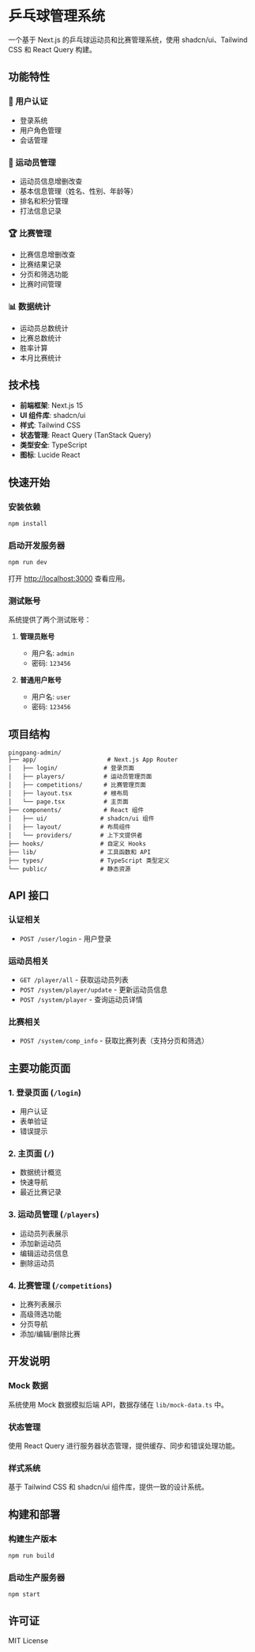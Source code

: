 # 乒乓球管理系统

一个基于 Next.js 的乒乓球运动员和比赛管理系统，使用 shadcn/ui、Tailwind CSS 和 React Query 构建。

## 功能特性

### 🔐 用户认证
- 登录系统
- 用户角色管理
- 会话管理

### 👥 运动员管理
- 运动员信息增删改查
- 基本信息管理（姓名、性别、年龄等）
- 排名和积分管理
- 打法信息记录

### 🏆 比赛管理
- 比赛信息增删改查
- 比赛结果记录
- 分页和筛选功能
- 比赛时间管理

### 📊 数据统计
- 运动员总数统计
- 比赛总数统计
- 胜率计算
- 本月比赛统计

## 技术栈

- **前端框架**: Next.js 15
- **UI 组件库**: shadcn/ui
- **样式**: Tailwind CSS
- **状态管理**: React Query (TanStack Query)
- **类型安全**: TypeScript
- **图标**: Lucide React

## 快速开始

### 安装依赖

```bash
npm install
```

### 启动开发服务器

```bash
npm run dev
```

打开 [http://localhost:3000](http://localhost:3000) 查看应用。

### 测试账号

系统提供了两个测试账号：

1. **管理员账号**
   - 用户名: `admin`
   - 密码: `123456`

2. **普通用户账号**
   - 用户名: `user`
   - 密码: `123456`

## 项目结构

```
pingpang-admin/
├── app/                    # Next.js App Router
│   ├── login/             # 登录页面
│   ├── players/           # 运动员管理页面
│   ├── competitions/      # 比赛管理页面
│   ├── layout.tsx         # 根布局
│   └── page.tsx           # 主页面
├── components/            # React 组件
│   ├── ui/               # shadcn/ui 组件
│   ├── layout/           # 布局组件
│   └── providers/        # 上下文提供者
├── hooks/                # 自定义 Hooks
├── lib/                  # 工具函数和 API
├── types/                # TypeScript 类型定义
└── public/               # 静态资源
```

## API 接口

### 认证相关
- `POST /user/login` - 用户登录

### 运动员相关
- `GET /player/all` - 获取运动员列表
- `POST /system/player/update` - 更新运动员信息
- `POST /system/player` - 查询运动员详情

### 比赛相关
- `POST /system/comp_info` - 获取比赛列表（支持分页和筛选）

## 主要功能页面

### 1. 登录页面 (`/login`)
- 用户认证
- 表单验证
- 错误提示

### 2. 主页面 (`/`)
- 数据统计概览
- 快速导航
- 最近比赛记录

### 3. 运动员管理 (`/players`)
- 运动员列表展示
- 添加新运动员
- 编辑运动员信息
- 删除运动员

### 4. 比赛管理 (`/competitions`)
- 比赛列表展示
- 高级筛选功能
- 分页导航
- 添加/编辑/删除比赛

## 开发说明

### Mock 数据
系统使用 Mock 数据模拟后端 API，数据存储在 `lib/mock-data.ts` 中。

### 状态管理
使用 React Query 进行服务器状态管理，提供缓存、同步和错误处理功能。

### 样式系统
基于 Tailwind CSS 和 shadcn/ui 组件库，提供一致的设计系统。

## 构建和部署

### 构建生产版本

```bash
npm run build
```

### 启动生产服务器

```bash
npm start
```

## 许可证

MIT License
